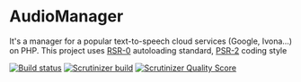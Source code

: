 AudioManager
============

It's a manager for a popular text-to-speech cloud services (Google, Ivona...) on PHP. This project uses [RSR-0](http://www.php-fig.org/psr/psr-0/) autoloading standard,
[PSR-2](http://www.php-fig.org/psr/psr-2/) coding style

[![Build status](https://travis-ci.org/newage/AudioManager.svg)](https://travis-ci.org/newage/AudioManager)
[![Scrutinizer build](https://scrutinizer-ci.com/g/newage/AudioManager/badges/build.png?b=develop)](https://scrutinizer-ci.com/g/newage/AudioManager/)
[![Scrutinizer Quality Score](https://scrutinizer-ci.com/g/newage/AudioManager/badges/quality-score.png?b=develop)](https://scrutinizer-ci.com/g/newage/AudioManager/)

